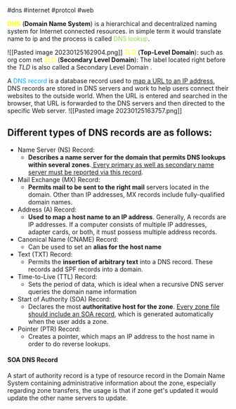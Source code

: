 #dns #internet #protcol #web

**<font color="#ffff00">DNS</font>** (**Domain Name System**) is a hierarchical and decentralized naming system for Internet connected resources.
in simple term it would translate name to ip and the process is called <font color="#92d050">DNS lookup</font>.

![[Pasted image 20230125162904.png]]
<font color="#ffff00">TLD</font> (**Top-Level Domain**): such as org com net
<font color="#ffff00">SLD</font> (**Secondary Level Domain**): The label located right before the *TLD* is also called a Secondary Level Domain .

A <font color="#00b0f0">DNS record</font> is a database record used to <u>map a URL to an IP address.</u> DNS records are stored in DNS servers and work to help users connect their websites to the outside world. When the URL is entered and searched in the browser, that URL is forwarded to the DNS servers and then directed to the specific Web server.
![[Pasted image 20230125163757.png]]

## Different types of DNS records are as follows:  
-   Name Server (NS) Record:
	- **Describes a name server for the domain that permits DNS lookups within several zones**.<u> Every primary as well as secondary name server must be reported via this record</u>.
-   Mail Exchange (MX) Record:
	- **Permits mail to be sent to the right mail** servers located in the domain. Other than IP addresses, MX records include fully-qualified domain names.
-   Address (A) Record:
	- **Used to map a host name to an IP address**. Generally, A records are IP addresses. If a computer consists of multiple IP addresses, adapter cards, or both, it must possess multiple address records.
-   Canonical Name (CNAME) Record:
	- Can be used to set an **alias for the host name**
-   Text (TXT) Record:
	- Permits the **insertion of arbitrary text** into a DNS record. These records add SPF records into a domain.
-   Time-to-Live (TTL) Record:
	- Sets the period of data, which is ideal when a recursive DNS server queries the domain name information
-   Start of Authority (SOA) Record:
	- Declares the most **authoritative host for the zone**. <u>Every zone file should include an SOA record</u>, which is generated automatically when the user adds a zone.
-   Pointer (PTR) Record:
	- Creates a pointer, which maps an IP address to the host name in order to do reverse lookups.

#### SOA DNS Record
A start of authority record is a type of resource record in the Domain Name System containing administrative information about the zone, especially regarding zone transfers, the usage is that if zone get's updated it would update the other name servers to update.